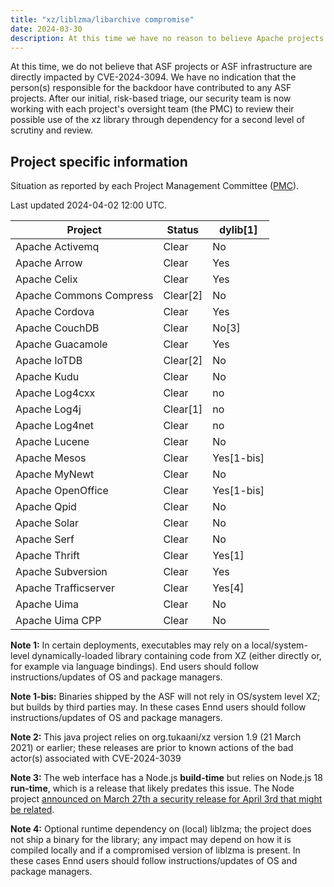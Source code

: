 ```yaml
---
title: "xz/liblzma/libarchive compromise"
date: 2024-03-30
description: At this time we have no reason to believe Apache projects are directly impacted by this compromise, also known as CVE-2024-3094.
---
```


At this time, we do not believe that ASF projects or ASF infrastructure are directly impacted by CVE-2024-3094.
We have no indication that the person(s) responsible for the backdoor have contributed to any ASF projects.
After our initial, risk-based triage, our security team is now working with each project's oversight team (the PMC)
to review their possible use of the xz library through dependency for a second level of scrutiny and review.

## Project specific information

Situation as reported by each Project Management Committee ([PMC](https://www.apache.org/dev/pmc.html#what-is-a-pmc)). 

Last updated 2024-04-02 12:00 UTC.

| Project | Status | dylib[1] |
|---------|--------|-------|
| Apache Activemq | Clear | No |
| Apache Arrow | Clear | Yes |
| Apache Celix | Clear | Yes |
| Apache Commons Compress | Clear[2] | No |
| Apache Cordova | Clear | Yes |
| Apache CouchDB | Clear | No[3] |
| Apache Guacamole | Clear | Yes |
| Apache IoTDB| Clear[2] | No |
| Apache Kudu | Clear | No |
| Apache Log4cxx | Clear | no |
| Apache Log4j | Clear[1] | no |
| Apache Log4net | Clear | no |
| Apache Lucene | Clear | No |
| Apache Mesos | Clear | Yes[1-bis] |
| Apache MyNewt | Clear | No |
| Apache OpenOffice | Clear | Yes[1-bis] |
| Apache Qpid | Clear | No |
| Apache Solar | Clear | No |
| Apache Serf | Clear | No |
| Apache Thrift | Clear | Yes[1] |
| Apache Subversion | Clear | Yes |
| Apache Trafficserver | Clear |Yes[4] |
| Apache Uima | Clear | No |
| Apache Uima CPP | Clear | No |

**Note 1:** In certain deployments, executables may rely on a local/system-level dynamically-loaded library containing code from XZ (either directly or, for example via language bindings). End users should follow instructions/updates of OS and package managers.

**Note 1-bis:** Binaries shipped by the ASF will not rely in OS/system level XZ; but builds by third parties may. In these cases Ennd users should follow instructions/updates of OS and package managers.


**Note 2:** This java project relies on org.tukaani/xz version 1.9 (21 March 2021) or earlier; these releases are prior to known actions of the bad actor(s) associated with CVE-2024-3039

**Note 3:** The web interface has a Node.js **build-time** but relies on Node.js 18 **run-time**, which is a release that likely predates this issue.  The Node project [announced on March 27th a security release for April 3rd that might be related]([https://nodejs.org/en/blog/vulnerability/april-2024-security-releases). 

**Note 4:** Optional runtime dependency on (local) liblzma; the project does not ship a binary for the library; any impact may depend on how it is compiled locally and if a compromised version of liblzma is present. In these cases Ennd users should follow instructions/updates of OS and package managers.


